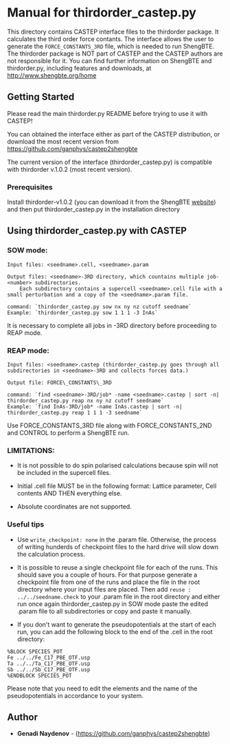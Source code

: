 # Manual for thirdorder_castep.py 

This directory contains CASTEP interface files to the thirdorder package. It calculates the third order force contants. The interface allows the user to generate the `FORCE_CONSTANTS_3RD` file, which is needed to run ShengBTE.
The thirdorder package is NOT part of CASTEP and the CASTEP authors are not responsible for it.
You can find further information on ShengBTE and thirdorder.py, including features and downloads, at http://www.shengbte.org/home

## Getting Started

Please read the main thirdorder.py README before trying to use it with CASTEP! 

You can obtained the interface either as part of the CASTEP distribution, or download the most recent version from https://github.com/ganphys/castep2shengbte

The current version of the interface (thirdorder_castep.py) is compatible with thirdorder v.1.0.2 (most recent version).

### Prerequisites

Install thirdorder-v1.0.2 (you can download it from the ShengBTE [website](http://www.shengbte.org/downloads)) and then put thirdorder_castep.py in the installation directory

## Using thirdorder_castep.py with CASTEP

### SOW mode:
 	Input files: <seedname>.cell, <seedname>.param

	Output files: <seedname>-3RD directory, which countains multiple job-<number> subdirectories. 
       	Each subdirectory contains a supercell <seedname>.cell file with a small perturbation and a copy of the <seedname>.param file.

	command: `thirdorder_castep.py sow nx ny nz cutoff seedname` 
 	Example: `thirdorder_castep.py sow 1 1 1 -3 InAs`

It is necessary to complete all jobs in <seedname>-3RD directory before proceeding to REAP mode. 

### REAP mode:
	Input files: <seedname>.castep (thirdorder_castep.py goes through all subdirectories in <seedname>-3RD and collects forces data.)
 
	Output file: FORCE\_CONSTANTS\_3RD

	command: `find <seedname>-3RD/job* -name <seedname>.castep | sort -n| thirdorder_castep.py reap nx ny nz cutoff seedname`
 	Example: `find InAs-3RD/job* -name InAs.castep | sort -n| thirdorder_castep.py reap 1 1 1 -3 seedname`

Use FORCE\_CONSTANTS\_3RD file along with FORCE\_CONSTANTS\_2ND and CONTROL to perform a ShengBTE run.

### LIMITATIONS: 
- It is not possible to do spin polarised calculations because spin will not be included in the supercell files.

- Initial <seedname>.cell file MUST be in the following format:
	  Lattice parameter, Cell contents AND THEN everything else.
- Absolute coordinates are not supported.

### Useful tips

- Use `write_checkpoint: none` in the <seedname>.param file. Otherwise, the process of writing hunderds of checkpoint files to the hard drive will slow down the calculation process.
 
- It is possible to reuse a single checkpoint file for each of the runs. This should save you a couple of hours. For that purpose generate a checkpoint file from one of the runs and place the file in the root directory where your input files are placed. Then add `reuse : ../../seedname.check` to your <seedname>.param file in the root directory and either run once again thirdorder_castep.py in SOW mode paste the edited <seedname>.param file to all subdirectories or copy and paste it manually.

- If you don't want to generate the pseudopotentials at the start of each run, you can add the following block to the end of the <seedname>.cell in the root directory:

```
%BLOCK SPECIES_POT
Fe ../../Fe_C17_PBE_OTF.usp
Ta ../../Ta_C17_PBE_OTF.usp
Sb ../../Sb_C17_PBE_OTF.usp
%ENDBLOCK SPECIES_POT
```

Please note that you need to edit the elements and the name of the pseudopotentials in accordance to your system.

## Author

* **Genadi Naydenov** - (https://github.com/ganphys/castep2shengbte)

